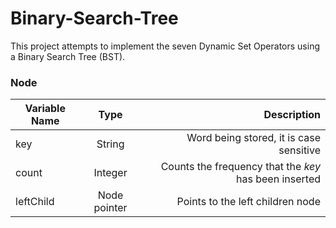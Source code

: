 # Binary-Search-Tree
This project attempts to implement the seven Dynamic Set Operators using a Binary Search Tree (BST). 

### Node

|Variable Name|Type           |Description  |
|-------------|:-------------:|------------:|
|key          |String         |Word being stored, it is case sensitive| 
|count        |Integer        |Counts the frequency that the *key* has been inserted|
|leftChild    |Node pointer   |Points to the left children node| 

